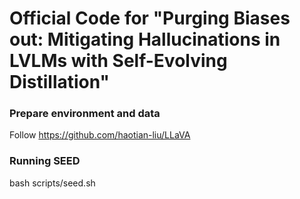 # Official Code for "Purging Biases out: Mitigating Hallucinations in LVLMs with Self-Evolving Distillation"
### Prepare environment and data
Follow https://github.com/haotian-liu/LLaVA
### Running SEED 
bash scripts/seed.sh